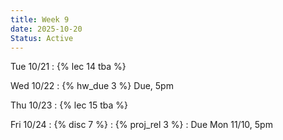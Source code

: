 ```yaml
---
title: Week 9
date: 2025-10-20
Status: Active
---
```


Tue 10/21
: {% lec 14 tba %}

Wed 10/22
: {% hw_due 3 %} Due, 5pm

Thu 10/23
: {% lec 15 tba %}
  <!-- : [Course Notes](https://data101.org/notes/4-data_modeling/ER_diagrams.html) -->


Fri 10/24
: {% disc 7 %} 
: {% proj_rel 3 %} 
  : Due Mon 11/10, 5pm